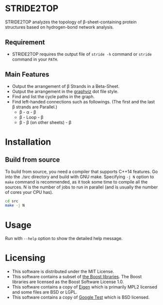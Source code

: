 # STRIDE2TOP

STRIDE2TOP analyzes the topology of β-sheet-containing protein structures based on hydrogen-bond network analysis.

## Requirement
* STRIDE2TOP requires the output file of `stride -h` command or `stride` command in your `PATH`.


## Main Features
* Output the arrangement of β Strands in a Beta-Sheet.
* Output the arrangement in the [graphviz](http://www.graphviz.org) dot file style.
* Find and list the cycle paths in the graph.
* Find left-handed connections such as followings. (The first and the last β strands are Parallel.)
    * β - α - β
    * β - Loop - β
    * β - β (on other sheets)  - β


# Installation

## Build from source

To build from source, you need a compiler that supports C++14 features.
Go into the ./src directory and build with GNU make.
Specifying `-j N` option to `make` command is recommended, as it took some time to compile all the sources.
N is the number of jobs to run in parallel (and is usually the number of cores your CPU has).

```sh
cd src
make -j N
```

# Usage

Run with `--help` option to show the detailed help message.


# Licensing

- This software is distributed under the MIT License.
- This software contains a subset of [the Boost libraries][boost]. The Boost libraries are licensed as the Boost Software License 1.0.
- This software contains a copy of [Eigen][eigen] which is primarily MPL2 licensed and some files are
BSD or LGPL.
- This software contains a copy of [Google Test][googletest] which is BSD licensed.


[boost]: http://www.boost.org
[eigen]: http://eigen.tuxfamily.org
[googletest]: https://github.com/google/googletest
